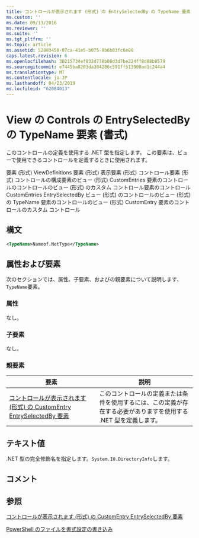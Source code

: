 ```yaml
---
title: コントロールが表示されます (形式) の EntrySelectedBy の TypeName 要素 |Microsoft Docs
ms.custom: ''
ms.date: 09/13/2016
ms.reviewer: ''
ms.suite: ''
ms.tgt_pltfrm: ''
ms.topic: article
ms.assetid: 52003450-07ca-41e5-b075-8b6b03fc6e88
caps.latest.revision: 6
ms.openlocfilehash: 30215734ef832d778b08d3d7be224ff8d88b0579
ms.sourcegitcommit: e7445ba8203da304286c591ff513900ad1c244a4
ms.translationtype: MT
ms.contentlocale: ja-JP
ms.lasthandoff: 04/23/2019
ms.locfileid: "62084013"
---
```

# <a name="typename-element-for-entryselectedby-for-controls-for-view-format"></a>View の Controls の EntrySelectedBy の TypeName 要素 (書式)

このコントロールの定義を使用する .NET 型を指定します。 この要素は、ビューで使用できるコントロールを定義するときに使用されます。

要素 (形式) ViewDefinitions 要素 (形式) 表示要素 (形式) コントロール要素 (形式) コントロールの構成要素のビュー (形式) CustomEntries 要素のコントロールのコントロールのビュー (形式) のカスタム コントロール要素のコントロールCustomEntries EntrySelectedBy ビュー (形式) のコントロールのビュー (形式) の TypeName 要素のコントロールのビュー (形式) CustomEntry 要素のコントロールのカスタム コントロール

## <a name="syntax"></a>構文

```xml
<TypeName>Nameof.NetType</TypeName>

```

## <a name="attributes-and-elements"></a>属性および要素

次のセクションでは、属性、子要素、およびの親要素について説明します、`TypeName`要素。

### <a name="attributes"></a>属性

なし。

### <a name="child-elements"></a>子要素

なし。

### <a name="parent-elements"></a>親要素

|要素|説明|
|-------------|-----------------|
|[コントロールが表示されます (形式) の CustomEntry EntrySelectedBy 要素](./entryselectedby-element-for-customentry-for-controls-for-view-format.md)|このコントロールの定義または条件を使用するには、この定義が存在する必要がありますを使用する .NET 型を定義します。|

## <a name="text-value"></a>テキスト値

.NET 型の完全修飾名を指定します。`System.IO.DirectoryInfo`します。

## <a name="remarks"></a>コメント

## <a name="see-also"></a>参照

[コントロールが表示されます (形式) の CustomEntry EntrySelectedBy 要素](./entryselectedby-element-for-customentry-for-controls-for-view-format.md)

[PowerShell のファイルを書式設定の書き込み](./writing-a-powershell-formatting-file.md)

